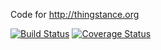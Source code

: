 Code for http://thingstance.org

[![Build Status](https://travis-ci.org/thingstance/thingstance.org.svg)](https://travis-ci.org/thingstance/thingstance.org) [![Coverage Status](https://coveralls.io/repos/thingstance/thingstance.org/badge.svg)](https://coveralls.io/r/thingstance/thingstance.org)
 
